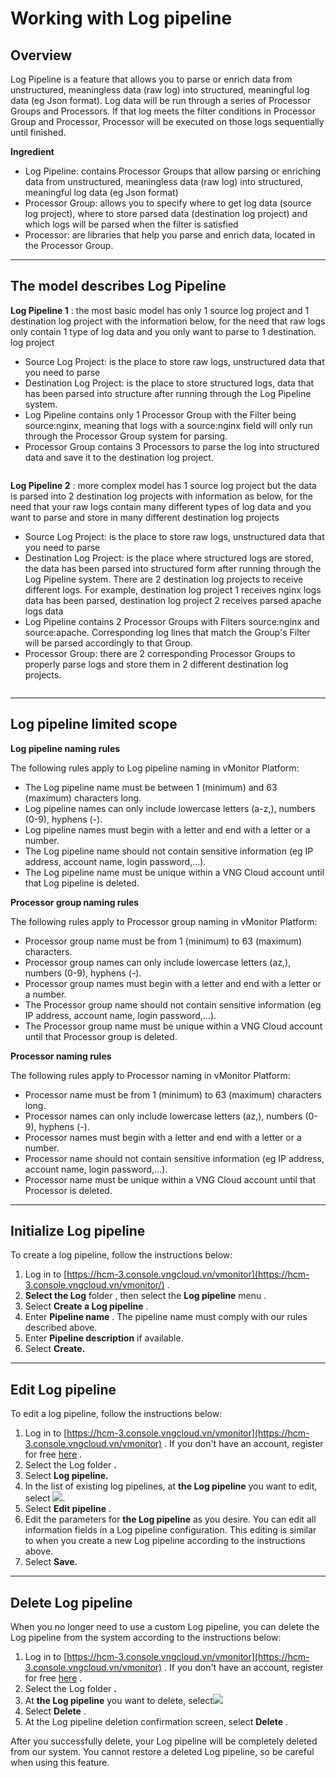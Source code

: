 # Working with Log pipeline

## Overview <a href="#lamviecvoilogpipeline-tongquan" id="lamviecvoilogpipeline-tongquan"></a>

Log Pipeline is a feature that allows you to parse or enrich data from unstructured, meaningless data (raw log) into structured, meaningful log data (eg Json format). Log data will be run through a series of Processor Groups and Processors. If that log meets the filter conditions in Processor Group and Processor, Processor will be executed on those logs sequentially until finished.

**Ingredient**

* Log Pipeline: contains Processor Groups that allow parsing or enriching data from unstructured, meaningless data (raw log) into structured, meaningful log data (eg Json format)
* Processor Group: allows you to specify where to get log data (source log project), where to store parsed data (destination log project) and which logs will be parsed when the filter is satisfied
* Processor: are libraries that help you parse and enrich data, located in the Processor Group.

***

## **The model describes Log Pipeline** <a href="#mo-hinh-mo-ta-log-pipeline" id="mo-hinh-mo-ta-log-pipeline"></a>

**Log Pipeline 1** : the most basic model has only 1 source log project and 1 destination log project with the information below, for the need that raw logs only contain 1 type of log data and you only want to parse to 1 destination. log project

* Source Log Project: is the place to store raw logs, unstructured data that you need to parse
* Destination Log Project: is the place to store structured logs, data that has been parsed into structure after running through the Log Pipeline system.
* Log Pipeline contains only 1 Processor Group with the Filter being source:nginx, meaning that logs with a source:nginx field will only run through the Processor Group system for parsing.
* Processor Group contains 3 Processors to parse the log into structured data and save it to the destination log project.

<figure><img src="https://docs.vngcloud.vn/~gitbook/image?url=https%3A%2F%2F3672463924-files.gitbook.io%2F%7E%2Ffiles%2Fv0%2Fb%2Fgitbook-x-prod.appspot.com%2Fo%2Fspaces%252FB0NrrrdJdpYOYzRkbWp5%252Fuploads%252Fna9MtTEniVMq7QfaXeHS%252Fimage.png%3Falt%3Dmedia%26token%3Dd0c10bbb-4d94-4b73-98d4-94e821b6cdea&#x26;width=768&#x26;dpr=4&#x26;quality=100&#x26;sign=4fdb6060&#x26;sv=1" alt=""><figcaption></figcaption></figure>

**Log Pipeline 2** : more complex model has 1 source log project but the data is parsed into 2 destination log projects with information as below, for the need that your raw logs contain many different types of log data and you want to parse and store in many different destination log projects

* Source Log Project: is the place to store raw logs, unstructured data that you need to parse
* Destination Log Project: is the place where structured logs are stored, the data has been parsed into structured form after running through the Log Pipeline system. There are 2 destination log projects to receive different logs. For example, destination log project 1 receives nginx logs data has been parsed, destination log project 2 receives parsed apache logs data
* Log Pipeline contains 2 Processor Groups with Filters source:nginx and source:apache. Corresponding log lines that match the Group's Filter will be parsed accordingly to that Group.
* Processor Group: there are 2 corresponding Processor Groups to properly parse logs and store them in 2 different destination log projects.

<figure><img src="https://docs.vngcloud.vn/~gitbook/image?url=https%3A%2F%2F3672463924-files.gitbook.io%2F%7E%2Ffiles%2Fv0%2Fb%2Fgitbook-x-prod.appspot.com%2Fo%2Fspaces%252FB0NrrrdJdpYOYzRkbWp5%252Fuploads%252FehjFL5yIuSwiT7byVzuh%252Fimage.png%3Falt%3Dmedia%26token%3Dca40647e-9401-4e79-9b76-2856cd8c08cf&#x26;width=768&#x26;dpr=4&#x26;quality=100&#x26;sign=1b58a924&#x26;sv=1" alt=""><figcaption></figcaption></figure>

***

## Log pipeline limited scope <a href="#lamviecvoilogpipeline-phamvigioihanlogpipeline" id="lamviecvoilogpipeline-phamvigioihanlogpipeline"></a>

**Log pipeline naming rules**

The following rules apply to Log pipeline naming in vMonitor Platform:

* The Log pipeline name must be between 1 (minimum) and 63 (maximum) characters long.
* Log pipeline names can only include lowercase letters (a-z,), numbers (0-9), hyphens (-).
* Log pipeline names must begin with a letter and end with a letter or a number.
* The Log pipeline name should not contain sensitive information (eg IP address, account name, login password,...).
* The Log pipeline name must be unique within a VNG Cloud account until that Log pipeline is deleted.

**Processor group naming rules**

The following rules apply to Processor group naming in vMonitor Platform:

* Processor group name must be from 1 (minimum) to 63 (maximum) characters.
* Processor group names can only include lowercase letters (az,), numbers (0-9), hyphens (-).
* Processor group names must begin with a letter and end with a letter or a number.
* The Processor group name should not contain sensitive information (eg IP address, account name, login password,...).
* The Processor group name must be unique within a VNG Cloud account until that Processor group is deleted.

**Processor naming rules**

The following rules apply to Processor naming in vMonitor Platform:

* Processor name must be from 1 (minimum) to 63 (maximum) characters long.
* Processor names can only include lowercase letters (az,), numbers (0-9), hyphens (-).
* Processor names must begin with a letter and end with a letter or a number.
* Processor name should not contain sensitive information (eg IP address, account name, login password,...).
* Processor name must be unique within a VNG Cloud account until that Processor is deleted.

***

## Initialize Log pipeline <a href="#lamviecvoilogpipeline-khoitaologpipeline" id="lamviecvoilogpipeline-khoitaologpipeline"></a>

To create a log pipeline, follow the instructions below:

1. Log in to [https://hcm-3.console.vngcloud.vn/vmonitor](https://hcm-3.console.vngcloud.vn/vmonitor/) .
2. **Select the Log** folder , then select the **Log pipeline** menu .
3. Select **Create a Log pipeline** .
4. Enter **Pipeline name** . The pipeline name must comply with our rules described above.
5. Enter **Pipeline description** if available.
6. Select **Create.**

***

## Edit Log pipeline <a href="#lamviecvoilogpipeline-chinhsualogpipeline" id="lamviecvoilogpipeline-chinhsualogpipeline"></a>

To edit a log pipeline, follow the instructions below:

1. Log in to [https://hcm-3.console.vngcloud.vn/vmonitor](https://hcm-3.console.vngcloud.vn/vmonitor) . If you don't have an account, register for free [here](https://register.vngcloud.vn/signup) .
2. Select the Log folder **.**
3. Select **Log pipeline.**
4. In the list of existing log pipelines, at **the Log pipeline** you want to edit, select ![](https://docs.vngcloud.vn/\~gitbook/image?url=https%3A%2F%2F3672463924-files.gitbook.io%2F%7E%2Ffiles%2Fv0%2Fb%2Fgitbook-x-prod.appspot.com%2Fo%2Fspaces%252FB0NrrrdJdpYOYzRkbWp5%252Fuploads%252FNYVs1TBqc044WNqQ0sbv%252Fimage.png%3Falt%3Dmedia%26token%3D94dbb161-89f1-486a-b0d7-4db0b6d8aa62\&width=32\&dpr=4\&quality=100\&sign=71d78aa4\&sv=1).
5. Select **Edit pipeline** .
6. Edit the parameters for **the Log pipeline** as you desire. You can edit all information fields in a Log pipeline configuration. This editing is similar to when you create a new Log pipeline according to the instructions above.
7. Select **Save.**

***

## Delete Log pipeline <a href="#lamviecvoilogpipeline-xoalogpipeline" id="lamviecvoilogpipeline-xoalogpipeline"></a>

When you no longer need to use a custom Log pipeline, you can delete the Log pipeline from the system according to the instructions below:

1. Log in to [https://hcm-3.console.vngcloud.vn/vmonitor](https://hcm-3.console.vngcloud.vn/vmonitor) . If you don't have an account, register for free [here](https://register.vngcloud.vn/signup) .
2. Select the Log folder **.**
3. At **the Log pipeline** you want to delete, select![](https://docs.vngcloud.vn/\~gitbook/image?url=https%3A%2F%2F3672463924-files.gitbook.io%2F%7E%2Ffiles%2Fv0%2Fb%2Fgitbook-x-prod.appspot.com%2Fo%2Fspaces%252FB0NrrrdJdpYOYzRkbWp5%252Fuploads%252FKzv1Impf4FlmWXpgefNh%252Fimage.png%3Falt%3Dmedia%26token%3Dcfcd9532-f7bd-435d-9c4f-5027ad6291ac\&width=31\&dpr=4\&quality=100\&sign=8af1a2bd\&sv=1)
4. Select **Delete** .
5. At the Log pipeline deletion confirmation screen, select **Delete** .

After you successfully delete, your Log pipeline will be completely deleted from our system. You cannot restore a deleted Log pipeline, so be careful when using this feature.
